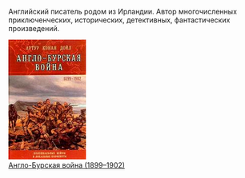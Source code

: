 Английский писатель родом из Ирландии.
Автор многочисленных приключенческих, исторических, детективных, фантастических произведений.


![](Англо-Бурская%20война%20(1899–1902).jpg)  
[Англо-Бурская война (1899–1902)](Англо-Бурская%20война%20(1899–1902).txt)
